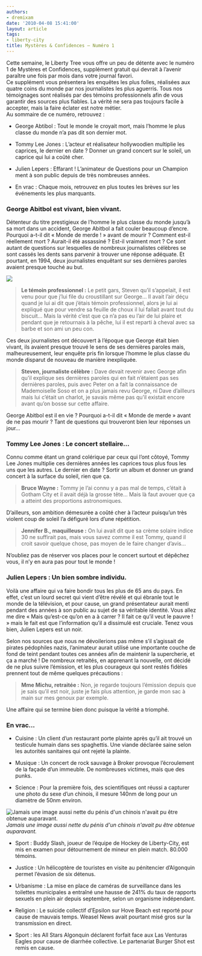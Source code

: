 ```yaml
---
authors:
- dremixam
date: '2010-04-08 15:41:00'
layout: article
tags:
- liberty-city
title: Mystères & Confidences – Numéro 1
---
```



Cette semaine, le Liberty Tree vous offre un peu de détente avec le numéro 1 de Mystères et Confidences, supplément gratuit qui devrait à l’avenir paraître une fois par mois dans votre journal favori.  
Ce supplément vous présentera les enquêtes les plus folles, réalisées aux quatre coins du monde par nos journalistes les plus aguerris. Tous nos témoignages sont réalisés par des témoins professionnels afin de vous garantir des sources plus fiables. La vérité ne sera pas toujours facile à accepter, mais la faire éclater est notre métier.  
Au sommaire de ce numéro, retrouvez :

- George Abtibol : Tout le monde le croyait mort, mais l’homme le plus classe du monde n’a pas dit son dernier mot.

- Tommy Lee Jones : L’acteur et réalisateur hollywoodien multiplie les caprices, le dernier en date ? Donner un grand concert sur le soleil, un caprice qui lui a coûté cher.

- Julien Lepers : Effarant ! L’animateur de Questions pour un Champion ment à son public depuis de très nombreuses années.

- En vrac : Chaque mois, retrouvez en plus toutes les brèves sur les événements les plus marquants.

### George Abitbol est vivant, bien vivant.

Détenteur du titre prestigieux de l’homme le plus classe du monde jusqu’à sa mort dans un accident, George Abitbol a fait couler beaucoup d’encre. Pourquoi a-t-il dit « Monde de merde ! » avant de mourir ? Comment est-il réellement mort ? Aurait-il été assassiné ? Est-il vraiment mort ? Ce sont autant de questions sur lesquelles de nombreux journalistes célèbres se sont cassés les dents sans parvenir à trouver une réponse adéquate. Et pourtant, en 1994, deux journalistes enquêtant sur ses dernières paroles avaient presque touché au but.

![](/content/images/2007/06/mysteres-confidences.png)

> **Le témoin professionnel :** Le petit gars, Steven qu’il s’appelait, il est venu pour que j’lui file du croustillant sur George… Il avait l’air déçu quand je lui ai dit que j’étais témoin professionnel, alors je lui ai expliqué que pour vendre sa feuille de choux il lui fallait avant tout du biscuit… Mais la vérité c’est que ça n’a pas eu l’air de lui plaire et pendant que je retournais à la pêche, lui il est reparti à cheval avec sa barbe et son ami un peu con.

Ces deux journalistes ont découvert à l’époque que George était bien vivant, ils avaient presque trouvé le sens de ses dernières paroles mais, malheureusement, leur enquête pris fin lorsque l’homme le plus classe du monde disparut de nouveau de manière inexpliquée.

> **Steven, journaliste célèbre :** Dave devait revenir avec George afin qu’il explique ses dernières paroles qui en fait n’étaient pas ses dernières paroles, puis avec Peter on a fait la connaissance de Mademoiselle Soso et on a plus jamais revu George, ni Dave d’ailleurs mais lui c’était un charlot, je savais même pas qu’il existait encore avant qu’on bosse sur cette affaire.

George Abitbol est il en vie ? Pourquoi a-t-il dit « Monde de merde » avant de ne pas mourir ? Tant de questions qui trouveront bien leur réponses un jour…

### Tommy Lee Jones : Le concert stellaire…

Connu comme étant un grand colérique par ceux qui l’ont côtoyé, Tommy Lee Jones multiplie ces dernières années les caprices tous plus fous les uns que les autres. Le dernier en date ? Sortir un album et donner un grand concert à la surface du soleil, rien que ça.

> **Bruce Wayne :** Tommy je l’ai connu y a pas mal de temps, c’était à Gotham City et il avait déjà la grosse tête… Mais là faut avouer que ça a atteint des proportions astronomiques.

D’ailleurs, son ambition démesurée a coûté cher à l’acteur puisqu’un très violent coup de soleil l’a défiguré lors d’une répétition.

> **Jennifer B., maquilleuse :** On lui avait dit que sa crème solaire indice 30 ne suffirait pas, mais vous savez comme il est Tommy, quand il croit savoir quelque chose, pas moyen de le faire changer d’avis…

N’oubliez pas de réserver vos places pour le concert surtout et dépêchez vous, il n’y en aura pas pour tout le monde !

### Julien Lepers : Un bien sombre individu.

Voilà une affaire qui va faire bondir tous les plus de 65 ans du pays. En effet, c’est un lourd secret qui vient d’être révélé et qui ébranle tout le monde de la télévision, et pour cause, un grand présentateur aurait menti pendant des années à son public au sujet de sa véritable identité. Vous allez me dire « Mais qu’est-ce qu’on en a à carrer ? Il fait ce qu’il veut le pauvre ! » mais le fait est que l’information qu’il a dissimulé est cruciale. Tenez vous bien, Julien Lepers est un noir.

Selon nos sources que nous ne dévoilerions pas même s’il s’agissait de pirates pédophiles nazis, l’animateur aurait utilisé une importante couche de fond de teint pendant toutes ces années afin de maintenir la supercherie, et ça a marché ! De nombreux retraités, en apprenant la nouvelle, ont décidé de ne plus suivre l’émission, et les plus courageux qui sont restés fidèles prennent tout de même quelques précautions :

> **Mme Michu, retraitée :** Non, je regarde toujours l’émission depuis que je sais qu’il est noir, juste je fais plus attention, je garde mon sac à main sur mes genoux par exemple.

Une affaire qui se termine bien donc puisque la vérité a triomphé.

### En vrac…

- Cuisine : Un client d’un restaurant porte plainte après qu’il ait trouvé un testicule humain dans ses spaghettis. Une viande déclarée saine selon les autorités sanitaires qui ont rejeté la plainte.

- Musique : Un concert de rock sauvage à Broker provoque l’écroulement de la façade d’un immeuble. De nombreuses victimes, mais que des punks.

- Science : Pour la première fois, des scientifiques ont réussi a capturer une photo du sexe d’un chinois, il mesure 140nm de long pour un diamètre de 50nm environ.

![Jamais une image aussi nette du pénis d'un chinois n'avait pu être obtenue auparavant.](/content/images/2007/06/TEMWang.jpeg)
_Jamais une image aussi nette du pénis d'un chinois n'avait pu être obtenue auparavant._

- Sport : Buddy Slash, joueur de l’équipe de Hockey de Liberty-City, est mis en examen pour détournement de mineur en plein match. 80.000 témoins.

- Justice : Un hélicoptère de touristes en visite au pénitencier d’Algonquin permet l’évasion de six détenus.

- Urbanisme : La mise en place de caméras de surveillance dans les toilettes municipales a entraîné une hausse de 241% du taux de rapports sexuels en plein air depuis septembre, selon un organisme indépendant.

- Religion : Le suicide collectif d’Epsilon sur Hove Beach est reporté pour cause de mauvais temps. Weasel News avait pourtant misé gros sur la transmission en direct.

- Sport : les All Stars Algonquin déclarent forfait face aux Las Venturas Eagles pour cause de diarrhée collective. Le partenariat Burger Shot est remis en cause.